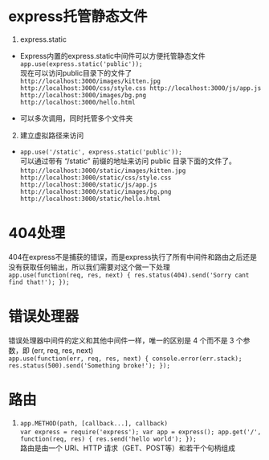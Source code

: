 # express托管静态文件

1. express.static

- Express内置的express.static中间件可以方便托管静态文件
`app.use(express.static('public'));`</br>
现在可以访问public目录下的文件了
`http://localhost:3000/images/kitten.jpg
http://localhost:3000/css/style.css
http://localhost:3000/js/app.js
http://localhost:3000/images/bg.png
http://localhost:3000/hello.html`

- 可以多次调用，同时托管多个文件夹

2. 建立虚拟路径来访问

- `app.use('/static', express.static('public'));`</br>
可以通过带有 “/static” 前缀的地址来访问 public 目录下面的文件了。
`http://localhost:3000/static/images/kitten.jpg
http://localhost:3000/static/css/style.css
http://localhost:3000/static/js/app.js
http://localhost:3000/static/images/bg.png
http://localhost:3000/static/hello.html`

# 404处理
404在express不是捕获的错误，而是express执行了所有中间件和路由之后还是没有获取任何输出，所以我们需要对这个做一下处理</br>
`app.use(function(req, res, next) {
  res.status(404).send('Sorry cant find that!');
});`

# 错误处理器
错误处理器中间件的定义和其他中间件一样，唯一的区别是 4 个而不是 3 个参数，即 (err, req, res, next)</br>
`app.use(function(err, req, res, next) {
  console.error(err.stack);
  res.status(500).send('Something broke!');
});`

# 路由
1. `app.METHOD(path, [callback...], callback)`</br>
    `var express = require('express');
    var app = express();
    app.get('/', function(req, res) {
      res.send('hello world');
    });`</br>
    路由是由一个 URI、HTTP 请求（GET、POST等）和若干个句柄组成
